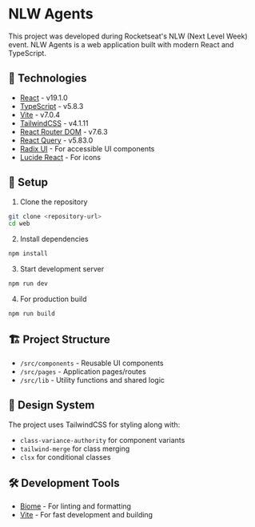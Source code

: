 # NLW Agents

This project was developed during Rocketseat's NLW (Next Level Week) event. NLW Agents is a web application built with modern React and TypeScript.

## 🚀 Technologies

- [React](https://react.dev/) - v19.1.0
- [TypeScript](https://www.typescriptlang.org/) - v5.8.3
- [Vite](https://vitejs.dev/) - v7.0.4
- [TailwindCSS](https://tailwindcss.com/) - v4.1.11
- [React Router DOM](https://reactrouter.com/) - v7.6.3
- [React Query](https://tanstack.com/query/latest) - v5.83.0
- [Radix UI](https://www.radix-ui.com/) - For accessible UI components
- [Lucide React](https://lucide.dev/) - For icons

## 🔧 Setup

1. Clone the repository
```bash
git clone <repository-url>
cd web
```

2. Install dependencies
```bash
npm install
```

3. Start development server
```bash
npm run dev
```

4. For production build
```bash
npm run build
```

## 🏗️ Project Structure

- `/src/components` - Reusable UI components
- `/src/pages` - Application pages/routes
- `/src/lib` - Utility functions and shared logic

## 🎨 Design System

The project uses TailwindCSS for styling along with:
- `class-variance-authority` for component variants
- `tailwind-merge` for class merging
- `clsx` for conditional classes

## 🛠️ Development Tools

- [Biome](https://biomejs.dev/) - For linting and formatting
- [Vite](https://vitejs.dev/) - For fast development and building 
